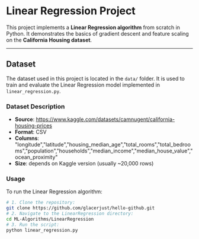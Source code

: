 # Linear Regression Project

This project implements a **Linear Regression algorithm** from scratch in Python. It demonstrates the basics of gradient descent and feature scaling on the **California Housing dataset**.

---

## Dataset

The dataset used in this project is located in the `data/` folder. It is used to train and evaluate the Linear Regression model implemented in `linear_regression.py`.

### Dataset Description

- **Source**: https://www.kaggle.com/datasets/camnugent/california-housing-prices  
- **Format**: CSV  
- **Columns**: "longitude","latitude","housing_median_age","total_rooms","total_bedrooms","population","households","median_income","median_house_value","ocean_proximity"  
- **Size**: depends on Kaggle version (usually ~20,000 rows)

### Usage

To run the Linear Regression algorithm:

```bash
# 1. Clone the repository:
git clone https://github.com/glacerjust/hello-github.git
# 2. Navigate to the LinearRegression directory:
cd ML-Algorithms/LinearRegression
# 3. Run the script:
python linear_regression.py